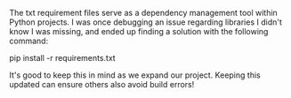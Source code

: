 The txt requirement files serve as a dependency management tool within Python projects. I was once debugging an issue regarding libraries I didn't know I was missing, and ended up finding a solution with the following command: 

pip install -r requirements.txt 

It's good to keep this in mind as we expand our project. Keeping this updated can ensure others also avoid build errors!
